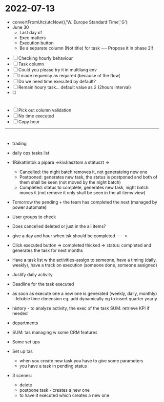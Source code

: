 
# 2022-07-13
- convertFromUtc(utcNow(),'W. Europe Standard Time','G')
- June 30
	- Last day of 
	- Exec matters 
	- Execution button
	- Be a separate column (Not title) for task --- Propose it in phase 2!!

- [ ] Checking hourly behaviour
- [ ] Task column 
- [ ] Could you please try it in multilang env
- [ ] I made requency as required (because of the flow)
- [ ] Do we need time executed by default?
- [ ] Remain houry task... default value as 2 (2hours interval)
- [ ] # 
- [ ] Pick out column validation
- [ ] No time executed
- [ ] Copy hour
---
# 
-   trading
-   daily ops tasks list

-   1Rákattintok a pipára ⇒kiválasztom a státuszt ⇒
    -   Cancelled: the night batch removes it, not generateing new one
    -   Postponed: generates new task, the status is postponed and both of them shall be seen (not moved by the night batch)
    -   Completed: status to complete, generates new task, night batch moves it (not remove it only shall be seen in the all items view)
-   Tomorrow the pending + the team has completed the next (managed by power automate)
-   User groups to check
-   Does cancelled deleted or just in the all items?

-   give a day and hour when tsk should be completed ‒‒‒>
-   Click executed button ⇒ completed thicked ⇒ status: completed and generates the task for next months

-   Have a task list w the activities-assign to someone, have a timing (daily, weekly), have a track on execution (someone done, someone assigned)
-   Justify daily activity
-   Deadline for the task executed
-   as soon as execute one a new one is generated (weekly, daily, monthly) - felxible time dimension eg. add dynamically eg to insert quarter yearly
-   history - to analyze activity, the exec of the task SUM: retrieve KPI if needed
-   departments
-   SUM: tas managing w some CRM features

-   Some set ups
-   Set up tas
    -   when you create new task you have to give some parameters
    -   you have a task in pending status
-   3 scenes:
    -   delete
    -   postpone task - creates a new one
    -   to have it executed which creates a new one